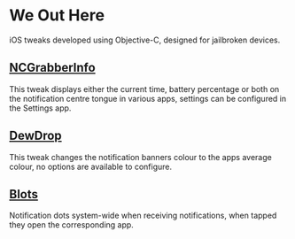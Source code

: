 # We Out Here
iOS tweaks developed using Objective-C, designed for jailbroken devices.  

## [NCGrabberInfo](https://github.com/antiquebeta/antiquebeta.github.io/blob/master/tweaks/ncgrabberinfo)
This tweak displays either the current time, battery percentage or both on the notification centre tongue in various apps, settings can be configured in the Settings app.


## [DewDrop](https://github.com/antiquebeta/antiquebeta.github.io/blob/master/tweaks/dewdrop)
This tweak changes the notification banners colour to the apps average colour, no options are available to configure.


## [Blots](https://github.com/antiquebeta/antiquebeta.github.io/blob/master/tweaks/blots)
Notification dots system-wide when receiving notifications, when tapped they open the corresponding app.
